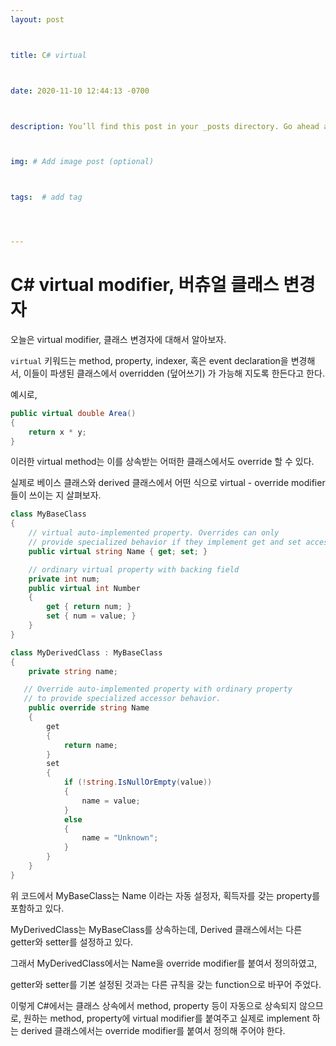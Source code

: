 ```yaml
---
layout: post



title: C# virtual



date: 2020-11-10 12:44:13 -0700



description: You’ll find this post in your _posts directory. Go ahead and edit it and re-build the site to see your changes. # Add post description (optional)



img: # Add image post (optional)



tags:  # add tag




---
```




# C# virtual modifier, 버츄얼 클래스 변경자

오늘은 virtual modifier, 클래스 변경자에 대해서 알아보자. 



`virtual` 키워드는 method, property, indexer, 혹은 event declaration을 변경해서, 이들이 파생된 클래스에서 overridden (덮어쓰기) 가 가능해 지도록 한든다고 한다. 

예시로, 

```C#
public virtual double Area()
{
    return x * y;
}
```

이러한 virtual method는 이를 상속받는 어떠한 클래스에서도 override 할 수 있다. 



실제로 베이스 클래스와 derived 클래스에서 어떤 식으로 virtual - override modifier들이 쓰이는 지 살펴보자. 

```c#
class MyBaseClass
{
    // virtual auto-implemented property. Overrides can only
    // provide specialized behavior if they implement get and set accessors.
    public virtual string Name { get; set; }

    // ordinary virtual property with backing field
    private int num;
    public virtual int Number
    {
        get { return num; }
        set { num = value; }
    }
}

class MyDerivedClass : MyBaseClass
{
    private string name;

   // Override auto-implemented property with ordinary property
   // to provide specialized accessor behavior.
    public override string Name
    {
        get
        {
            return name;
        }
        set
        {
            if (!string.IsNullOrEmpty(value))
            {
                name = value;
            }
            else
            {
                name = "Unknown";
            }
        }
    }
}
```



위 코드에서 MyBaseClass는 Name 이라는 자동 설정자, 획득자를 갖는 property를 포함하고 있다. 

MyDerivedClass는 MyBaseClass를 상속하는데, Derived 클래스에서는 다른 getter와 setter를 설정하고 있다. 

그래서 MyDerivedClass에서는 Name을 override modifier를 붙여서 정의하였고, 



getter와 setter를 기본 설정된 것과는 다른 규칙을 갖는 function으로 바꾸어 주었다. 



이렇게 C#에서는 클래스 상속에서 method, property 등이 자동으로 상속되지 않으므로, 원하는 method, property에 virtual modifier를 붙여주고 실제로 implement 하는 derived 클래스에서는 override modifier를 붙여서 정의해 주어야 한다. 



[참조]: https://docs.microsoft.com/en-us/dotnet/csharp/language-reference/keywords/virtual	"virtual (C# Reference)"

